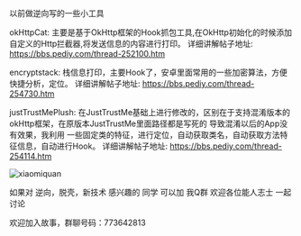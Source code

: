 
以前做逆向写的一些小工具


okHttpCat:
主要是基于OkHttp框架的Hook抓包工具,在OkHttp初始化的时候添加自定义的Http拦截器,将发送信息的内容进行打印。
详细讲解帖子地址:
https://bbs.pediy.com/thread-252100.htm




encryptstack:
栈信息打印，主要Hook了，安卓里面常用的一些加密算法，方便快捷分析，定位。
详细讲解帖子地址:
https://bbs.pediy.com/thread-254730.htm




justTrustMePlush:
在JustTrustMe基础上进行修改的，区别在于支持混淆版本的okHttp框架，在原版本JustTrustMe里面路径都是写死的
导致混淆以后的App没有效果，我利用 一些固定类的特征，进行定位，自动获取类名，自动获取方法特征信息，自动进行Hook。
详细讲解帖子地址:
https://bbs.pediy.com/thread-254114.htm



![xiaomiquan]()



如果对 逆向，脱壳，新技术 感兴趣的 同学 可以加 我Q群 欢迎各位能人志士 一起讨论

欢迎加入故事，群聊号码：773642813
